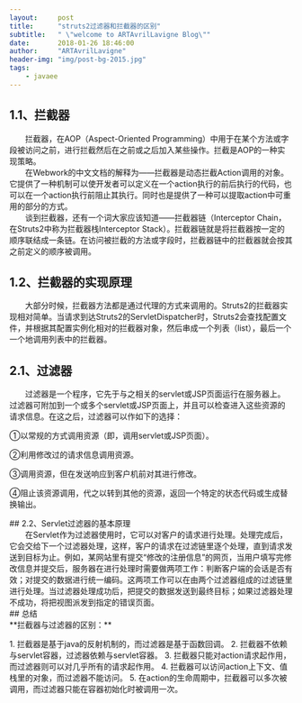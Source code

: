 ```yaml
---
layout:     post
title:      "struts2过滤器和拦截器的区别"
subtitle:   " \"welcome to ARTAvrilLavigne Blog\""
date:       2018-01-26 18:46:00
author:     "ARTAvrilLavigne"
header-img: "img/post-bg-2015.jpg"
tags:
    - javaee
---
```

## 1.1、拦截器<br>
　　拦截器，在AOP（Aspect-Oriented Programming）中用于在某个方法或字段被访问之前，进行拦截然后在之前或之后加入某些操作。拦截是AOP的一种实现策略。<br> 
　　在Webwork的中文文档的解释为——拦截器是动态拦截Action调用的对象。它提供了一种机制可以使开发者可以定义在一个action执行的前后执行的代码，也可以在一个action执行前阻止其执行。同时也是提供了一种可以提取action中可重用的部分的方式。<br> 
　　谈到拦截器，还有一个词大家应该知道——拦截器链（Interceptor Chain，在Struts2中称为拦截器栈Interceptor Stack）。拦截器链就是将拦截器按一定的顺序联结成一条链。在访问被拦截的方法或字段时，拦截器链中的拦截器就会按其之前定义的顺序被调用。<br>
## 1.2、拦截器的实现原理<br>
　　大部分时候，拦截器方法都是通过代理的方式来调用的。Struts2的拦截器实现相对简单。当请求到达Struts2的ServletDispatcher时，Struts2会查找配置文件，并根据其配置实例化相对的拦截器对象，然后串成一个列表（list），最后一个一个地调用列表中的拦截器。<br>
## 2.1、过滤器<br>
　　过滤器是一个程序，它先于与之相关的servlet或JSP页面运行在服务器上。过滤器可附加到一个或多个servlet或JSP页面上，并且可以检查进入这些资源的请求信息。在这之后，过滤器可以作如下的选择：
<p>①以常规的方式调用资源（即，调用servlet或JSP页面）。</p>
<p>②利用修改过的请求信息调用资源。</p>
<p>③调用资源，但在发送响应到客户机前对其进行修改。</p>
<p>④阻止该资源调用，代之以转到其他的资源，返回一个特定的状态代码或生成替换输出。</p>
## 2.2、Servlet过滤器的基本原理<br>
　　在Servlet作为过滤器使用时，它可以对客户的请求进行处理。处理完成后，它会交给下一个过滤器处理，这样，客户的请求在过滤链里逐个处理，直到请求发送到目标为止。例如，某网站里有提交“修改的注册信息”的网页，当用户填写完修改信息并提交后，服务器在进行处理时需要做两项工作：判断客户端的会话是否有效；对提交的数据进行统一编码。这两项工作可以在由两个过滤器组成的过滤链里进行处理。当过滤器处理成功后，把提交的数据发送到最终目标；如果过滤器处理不成功，将把视图派发到指定的错误页面。<br>
## 总结<br>
**拦截器与过滤器的区别：**<br> 
<p>
1. 拦截器是基于java的反射机制的，而过滤器是基于函数回调。
2. 拦截器不依赖与servlet容器，过滤器依赖与servlet容器。 
3. 拦截器只能对action请求起作用，而过滤器则可以对几乎所有的请求起作用。
4. 拦截器可以访问action上下文、值栈里的对象，而过滤器不能访问。 
5. 在action的生命周期中，拦截器可以多次被调用，而过滤器只能在容器初始化时被调用一次。</p>
